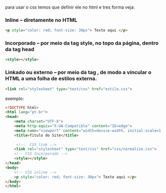 para usar o css temos que definir ele no html e tres forma veja:

### Inline – diretamente no HTML
~~~html
<p style="color: red; font-size: 30px"> Texto aqui </p>
~~~

### Incorporado – por meio da tag style, no topo da página, dentro da tag head
~~~html
<style></style>
~~~

### Linkado ou externo – por meio da tag <link>, de modo a vincular o HTML a uma folha de estilos externa. 

~~~html
<link rel="stylesheet" type="text/css" href="estilo.css"> 
~~~

exemplo:

~~~~html
<!DOCTYPE html>
<html lang="pt-br">
<head>
    <meta charset="UTF-8">
    <meta http-equiv="X-UA-Compatible" content="IE=edge">
    <meta name="viewport" content="width=device-width, initial-scale=1.0">
    <title>Titulo do Site</title>
    
     <!--  CSS link -->
    <link rel="stylesheet" type="text/css" href="css/normalize.css">
    <!-- CSS Incorporado -->
    <style></style>
</head>
<body>
    <!-- CSS inline -->
    <p style="color: red; font-size: 30px"> Texto aqui </p>
</body>
</html>
